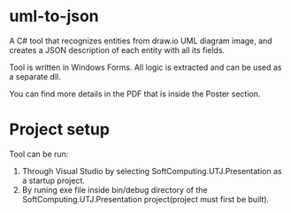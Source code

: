 # uml-to-json
A C# tool that recognizes entities from draw.io UML diagram image, and creates a JSON description of each entity with all its fields.

Tool is written in Windows Forms. All logic is extracted and can be used as a separate dll.

You can find more details in the PDF that is inside the Poster section.

# Project setup
Tool can be run:
1. Through Visual Studio by selecting SoftComputing.UTJ.Presentation as a startup project.
2. By runing exe file inside bin/debug directory of the SoftComputing.UTJ.Presentation project(project must first be built).
